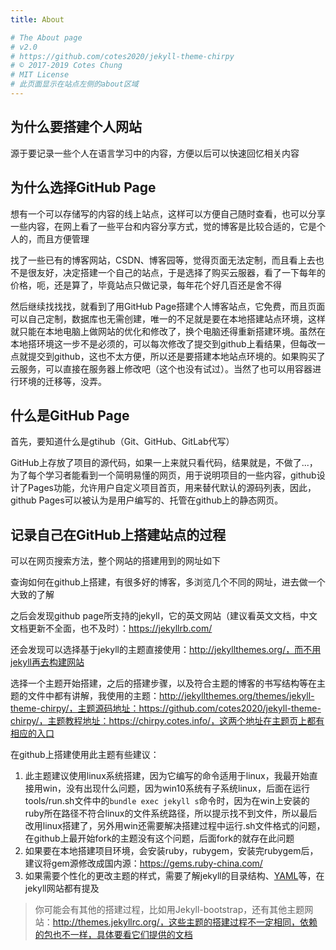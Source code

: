 ```yaml
---
title: About

# The About page
# v2.0
# https://github.com/cotes2020/jekyll-theme-chirpy
# © 2017-2019 Cotes Chung
# MIT License
# 此页面显示在站点左侧的about区域
---
```


## 为什么要搭建个人网站

源于要记录一些个人在语言学习中的内容，方便以后可以快速回忆相关内容

## 为什么选择GitHub Page

想有一个可以存储写的内容的线上站点，这样可以方便自己随时查看，也可以分享一些内容，在网上看了一些平台和内容分享方式，觉的博客是比较合适的，它是个人的，而且方便管理

找了一些已有的博客网站，CSDN、博客园等，觉得页面无法定制，而且看上去也不是很友好，决定搭建一个自己的站点，于是选择了购买云服器，看了一下每年的价格，呃，还是算了，毕竟站点只做记录，每年花个好几百还是舍不得

然后继续找找找，就看到了用GitHub Page搭建个人博客站点，它免费，而且页面可以自己定制，数据库也无需创建，唯一的不足就是要在本地搭建站点环境，这样就只能在本地电脑上做网站的优化和修改了，换个电脑还得重新搭建环境。虽然在本地搭环境这一步不是必须的，可以每次修改了提交到github上看结果，但每改一点就提交到github，这也不太方便，所以还是要搭建本地站点环境的。如果购买了云服务，可以直接在服务器上修改吧（这个也没有试过）。当然了也可以用容器进行环境的迁移等，没弄。

## 什么是GitHub Page

首先，要知道什么是gtihub（Git、GitHub、GitLab代写）

GitHub上存放了项目的源代码，如果一上来就只看代码，结果就是，不做了...，为了每个学习者能看到一个简明易懂的网页，用于说明项目的一些内容，github设计了Pages功能，允许用户自定义项目首页，用来替代默认的源码列表，因此，github Pages可以被认为是用户编写的、托管在github上的静态网页。

## 记录自己在GitHub上搭建站点的过程

可以在网页搜索方法，整个网站的搭建用到的网址如下

查询如何在github上搭建，有很多好的博客，多浏览几个不同的网址，进去做一个大致的了解

之后会发现github page所支持的jekyll，它的英文网站（建议看英文文档，中文文档更新不全面，也不及时）：https://jekyllrb.com/

还会发现可以选择基于jekyll的主题直接使用：http://jekyllthemes.org/，而不用jekyll再去构建网站

选择一个主题开始搭建，之后的搭建步骤，以及符合主题的博客的书写结构等在主题的文件中都有讲解，我使用的主题：http://jekyllthemes.org/themes/jekyll-theme-chirpy/，主题源码地址：https://github.com/cotes2020/jekyll-theme-chirpy/，主题教程地址：https://chirpy.cotes.info/，这两个地址在主题页上都有相应的入口

在github上搭建使用此主题有些建议：

1. 此主题建议使用linux系统搭建，因为它编写的命令适用于linux，我最开始直接用win，没有出现什么问题，因为win10系统有子系统linux，后面在运行tools/run.sh文件中的`bundle exec jekyll s`命令时，因为在win上安装的ruby所在路径不符合linux的文件系统路径，所以提示找不到文件，所以最后改用linux搭建了，另外用win还需要解决搭建过程中运行.sh文件格式的问题，在github上最开始fork的主题没有这个问题，后面fork的就存在此问题
2. 如果要在本地搭建项目环境，会安装ruby，rubygem，安装完rubygem后，建议将gem源修改成国内源：https://gems.ruby-china.com/
3. 如果需要个性化的更改主题的样式，需要了解jekyll的目录结构、[YAML](https://yaml.org/)等，在jekyll网站都有提及

> 你可能会有其他的搭建过程，比如用Jekyll-bootstrap，还有其他主题网站：http://themes.jekyllrc.org/，这些主题的搭建过程不一定相同，依赖的包也不一样，具体要看它们提供的文档